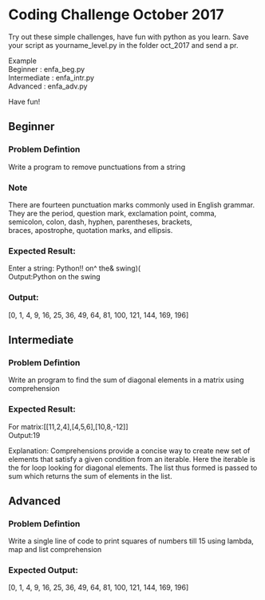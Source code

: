 
# Coding Challenge October 2017

Try out these simple challenges, have fun with python as you learn. Save your script as yourname_level.py in the folder oct_2017 and send a pr.

Example  
Beginner : enfa_beg.py  
Intermediate : enfa_intr.py  
Advanced : enfa_adv.py  

Have fun!

## Beginner

### Problem Defintion
Write a program to remove punctuations from a string

### Note
There are fourteen punctuation marks commonly used in English grammar. They are the period, question mark, exclamation point, comma, semicolon, colon, dash, hyphen, parentheses, brackets, braces, apostrophe, quotation marks, and ellipsis.
### Expected Result:
Enter a string:  Python!! on^ the& swing)(  
Output:Python on the swing  

### Output:
[0, 1, 4, 9, 16, 25, 36, 49, 64, 81, 100, 121, 144, 169, 196]

## Intermediate

### Problem Defintion
Write an program to find the sum of diagonal elements in a matrix using comprehension

### Expected Result:
For matrix:[[11,2,4],[4,5,6],[10,8,-12]]  
Output:19

Explanation:
Comprehensions provide a concise way to create new set of elements that satisfy a given condition from an iterable. Here the iterable is the for loop looking for diagonal elements. The list thus formed is passed to sum which returns the sum of elements in the list.

## Advanced

### Problem Defintion
Write a single line of code to print squares of numbers till 15 using lambda, map and list comprehension

### Expected Output:
[0, 1, 4, 9, 16, 25, 36, 49, 64, 81, 100, 121, 144, 169, 196]
